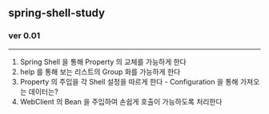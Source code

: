 ## spring-shell-study

### ver 0.01

---

1. Spring Shell 을 통해 Property 의 교체를 가능하게 한다
2. help 를 통해 보는 리스트의 Group 화를 가능하게 한다
3. Property 의 주입을 각 Shell 설정을 따르게 한다 - Configuration 을 통해 가져오는 데이터는?
4. WebClient 의 Bean 을 주입하여 손쉽게 호출이 가능하도록 처리한다

